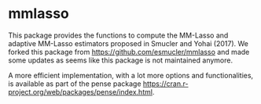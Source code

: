 # mmlasso
This package provides the functions to compute the MM-Lasso and adaptive MM-Lasso estimators proposed in Smucler and Yohai (2017). We forked this package from https://github.com/esmucler/mmlasso and made some updates as seems like this package is not maintained anymore.

A more efficient implementation, with a lot more options and functionalities, is available as part of the pense package https://cran.r-project.org/web/packages/pense/index.html.
